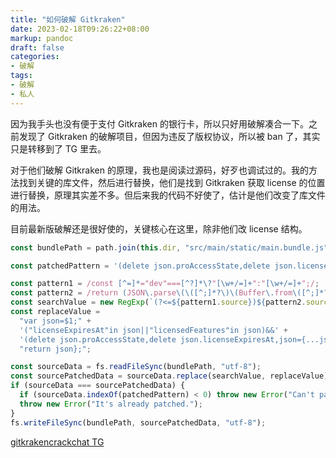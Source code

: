 ```yaml
---
title: "如何破解 Gitkraken"
date: 2023-02-18T09:26:22+08:00
markup: pandoc
draft: false
categories:
- 破解
tags:
- 破解
- 私人
---
```


因为我手头也没有便于支付 Gitkraken 的银行卡，所以只好用破解凑合一下。之前发现了 Gitkraken 的破解项目，但因为违反了版权协议，所以被 ban 了，其实只是转移到了 TG 里去。

对于他们破解 Gitkraken 的原理，我也是阅读过源码，好歹也调试过的。我的方法找到关键的库文件，然后进行替换，他们是找到 Gitkraken 获取 license 的位置进行替换，原理其实差不多。但后来我的代码不好使了，估计是他们改变了库文件的用法。

目前最新版破解还是很好使的，关键核心在这里，除非他们改 license 结构。

```typescript
const bundlePath = path.join(this.dir, "src/main/static/main.bundle.js");

const patchedPattern = '(delete json.proAccessState,delete json.licenseExpiresAt,json={...json,licensedFeatures:["pro"]});';

const pattern1 = /const [^=]*="dev"===[^?]*\?"[\w+/=]+":"[\w+/=]+";/;
const pattern2 = /return (JSON\.parse\(\([^;]*?\)\(Buffer\.from\([^;]*?,"base64"\)\.toString\("utf8"\),Buffer\.from\([^;]*?\.secure,"base64"\)\)\.toString\("utf8"\)\))\};/;
const searchValue = new RegExp(`(?<=${pattern1.source})${pattern2.source}`)
const replaceValue =
  "var json=$1;" +
  '("licenseExpiresAt"in json||"licensedFeatures"in json)&&' +
  '(delete json.proAccessState,delete json.licenseExpiresAt,json={...json,licensedFeatures:["pro"]});' +
  "return json};";

const sourceData = fs.readFileSync(bundlePath, "utf-8");
const sourcePatchedData = sourceData.replace(searchValue, replaceValue);
if (sourceData === sourcePatchedData) {
  if (sourceData.indexOf(patchedPattern) < 0) throw new Error("Can't patch pro features, pattern match failed. Get support from https://t.me/gitkrakencrackchat");
  throw new Error("It's already patched.");
}
fs.writeFileSync(bundlePath, sourcePatchedData, "utf-8");
```

[gitkrakencrackchat TG](https://t.me/gitkrakencrackchat)
